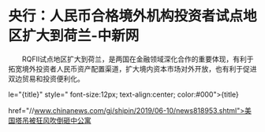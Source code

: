 # 央行：人民币合格境外机构投资者试点地区扩大到荷兰-中新网

　　RQFII试点地区扩大到荷兰，是两国在金融领域深化合作的重要体现，有利于拓宽境外投资者人民币资产配置渠道，扩大境内资本市场对外开放，也有利于促进双边贸易和投资便利化。

le="{title}" style=" font-size:12px; text-align:center; color:#000">{title}

href="//www.chinanews.com/gj/shipin/2019/06-10/news818953.shtml">美国塔吊被狂风吹倒砸中公寓
